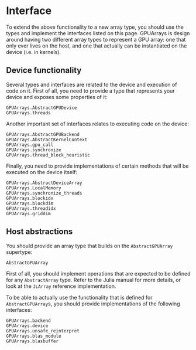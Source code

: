 # Interface

To extend the above functionality to a new array type, you should use the types and
implement the interfaces listed on this page. GPUArrays is design around having two
different array types to represent a GPU array: one that only ever lives on the host, and
one that actually can be instantiated on the device (i.e. in kernels).


## Device functionality

Several types and interfaces are related to the device and execution of code on it. First of
all, you need to provide a type that represents your device and exposes some properties of
it:

```@docs
GPUArrays.AbstractGPUDevice
GPUArrays.threads
```

Another important set of interfaces relates to executing code on the device:

```@docs
GPUArrays.AbstractGPUBackend
GPUArrays.AbstractKernelContext
GPUArrays.gpu_call
GPUArrays.synchronize
GPUArrays.thread_block_heuristic
```

Finally, you need to provide implementations of certain methods that will be executed on the
device itself:

```@docs
GPUArrays.AbstractDeviceArray
GPUArrays.LocalMemory
GPUArrays.synchronize_threads
GPUArrays.blockidx
GPUArrays.blockdim
GPUArrays.threadidx
GPUArrays.griddim
```


## Host abstractions

You should provide an array type that builds on the `AbstractGPUArray` supertype:

```@docs
AbstractGPUArray
```

First of all, you should implement operations that are expected to be defined for any
`AbstractArray` type. Refer to the Julia manual for more details, or look at the `JLArray`
reference implementation.

To be able to actually use the functionality that is defined for `AbstractGPUArray`s, you
should provide implementations of the following interfaces:

```@docs
GPUArrays.backend
GPUArrays.device
GPUArrays.unsafe_reinterpret
GPUArrays.blas_module
GPUArrays.blasbuffer
```
